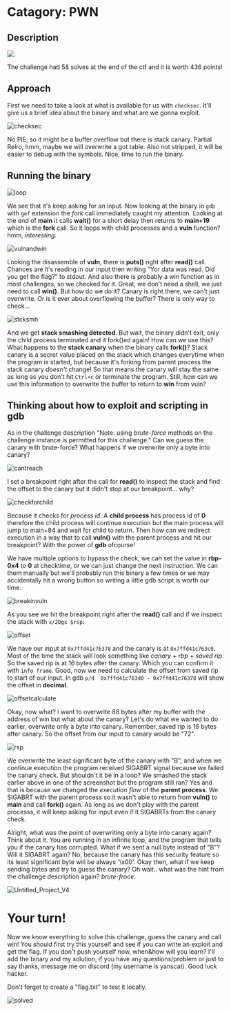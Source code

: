 # Catagory: PWN
## Description

![](https://github.com/user-attachments/assets/a173472b-22d7-4ca0-893e-8201c1c39ac7)

The challenge had 58 solves at the end of the ctf and it is worth 436 points!

## Approach
First we need to take a look at what is available for us with `checksec`. It'll give us a brief idea about the binary and what are we gonna exploit.

![checksec](https://github.com/user-attachments/assets/56af64c3-db73-413b-8b7c-b12bc2d0068b)

No PIE, so it might be a buffer overflow but there is stack canary. Partial Relro, hmm, maybe we will overwrite a got table. Also not stripped, it will be easier to debug with the symbols. Nice, time to run the binary. 

## Running the binary

![loop](https://github.com/user-attachments/assets/5f00444d-a5e5-4f18-a086-e9f03020c309)

We see that it's keep asking for an input. Now looking at the binary in `gdb` with `gef` extension the _fork_ call immediately caught my attention. Looking at the end of **main** it calls **wait()** for a short delay then returns to **main+19** which is the **fork** call. So it loops with child processes and a __vuln__ function? hmm, _interesting_. 

![vulnandwin](https://github.com/user-attachments/assets/125ca499-37e0-4375-8131-bcbcebaed6df)

Looking the disassemble of **vuln**, there is **puts()** right after **read()** call. Chances are it's reading in our input then writing "Yor data was read. Did you get the flag?" to stdout. And also there is probably a win function as in most challenges, so we checked for it. Great, we don't need a shell, we just need to call **win()**. But how do we do it? Canary is right there, we can't just overwrite. Or is it ever about overflowing the buffer? There is only way to check...

![stcksmh](https://github.com/user-attachments/assets/f29e13e6-5cce-40f3-904e-5404f6bedc4c)


And we get **stack smashing detected**. But wait, the binary didn't exit, only the child process terminated and it fork()ed again! How can we use this? What happens to the **stack canary** when the binary calls **fork()**? Stack canary is a secret value placed on the stack which changes everytime when the program is started, but because it's forking from parent process the stack canary _doesn't_ change! So that means the canary will stay the same as long as you don't hit `Ctrl+c` or terminate the program. Still, how can we use this information to overwrite the buffer to return to **win** from vuln? 

## Thinking about how to exploit and scripting in gdb

As in the challenge description "Note: using _brute-force_ methods on the challenge instance is permitted for this challenge." Can we guess the canary with brute-force? What happens if we overwrite only a byte into canary?  

![cantreach](https://github.com/user-attachments/assets/29628dd2-dd8c-4f6e-af5e-384c9ee0536b)

I set a breakpoint right after the call for **read()** to inspect the stack and find the offset to the canary but it didn't stop at our breakpoint... why?

![checkforchild](https://github.com/user-attachments/assets/e707b90f-e9e4-46b0-b1f9-c685b5d64cf3)

Because it checks for _process id_. A **child process** has process id of **0** therefore the child process will continue execution but the main process will jump to main+84 and wait for child to return. Then how can we redirect execution in a way that to call **vuln()** with the parent process and hit our breakpoint? With the power of **gdb** ofcourse! 

We have multiple options to bypass the check, we can set the value in **rbp-0x4** to **0** at checktime, or we can just change the next instruction. We can them manually but we'll probably run this binary a few times or we may accidentally hit a wrong button so writing a little gdb script is worth our time.  

![breakinvuln](https://github.com/user-attachments/assets/d21aa783-d8dd-46d6-be00-63547e1b9cad)

As you see we hit the breakpoint right after the **read()** call and if we inspect the stack with `x/20gx $rsp`:

![offset](https://github.com/user-attachments/assets/404f31ac-5ba3-4dce-91e8-324f298e918a)

We have our input at `0x7ffd41c76378` and the canary is at `0x7ffd41c763c0`. Most of the time the stack will look something like *canary* + *rbp* + *saved rip*. So the saved rip is at 16 bytes after the canary. Which you can confirm it with `info frame`. Good, now we need to calculate the offset from saved rip to start of our input. In gdb `p/d  0x7ffd41c763d0 - 0x7ffd41c76378` will show the offset in **decimal**. 

![offsetcalculate](https://github.com/user-attachments/assets/2988652c-e5af-4772-b864-96bd66575233)

Okay, now what? I want to overwrite 88 bytes after my buffer with the address of win but what about the canary? Let's do what we wanted to do earlier, overwrite only a byte into canary. Remember, saved rip is 16 bytes after canary. So the offset from our input to canary would be "72".

![rsp](https://github.com/user-attachments/assets/c10677e5-db70-4612-9768-cf1c7244e3e2)

We overwrite the least significant byte of the canary with "B", and when we continue execution the program received SIGABRT signal because we failed the canary check. But shouldn't it be in a loop? We smashed the stack earlier above in one of the screenshot but the program still ran? Yes and that is because we changed the _execution flow_ of the **parent process**. We SIGABRT with the parent process so it wasn't able to return from **vuln()** to **main** and call **fork()** again. As long as we don't play with the parent processs, it will keep asking for input even if it SIGABRTs from the canary check.  

Alright, what was the point of overwriting only a byte into canary again? Think about it. You are running in an infinite loop, and the program that tells you if the canary has corrupted. What if we sent a null byte instead of "B"? Will it SIGABRT again? No, because the canary has this security feature so its least significant byte will be always '\x00'. Okay then, what if we keep sending bytes and try to guess the canary? Oh wait.. what was the hint from the challenge description again? _brute-froce_.

![Untitled_Project_V4](https://github.com/user-attachments/assets/18a44a1a-c920-4f8c-a9a5-e0975beccd3f)


# Your turn!
 Now we know everything to solve this challenge, guess the canary and call win! You should first try this yourself and see if you can write an exploit and get the flag. If you don't push yourself now, when&how will you learn? I'll add the binary and my solution, if you have any questions/problem or just to say thanks, message me on discord (my username is yanscat). Good luck hacker. 

Don't forget to create a "flag.txt" to test it locally.

![solved](https://github.com/user-attachments/assets/a4ad902d-973f-4cdb-a735-ffb27a8c42bf)

